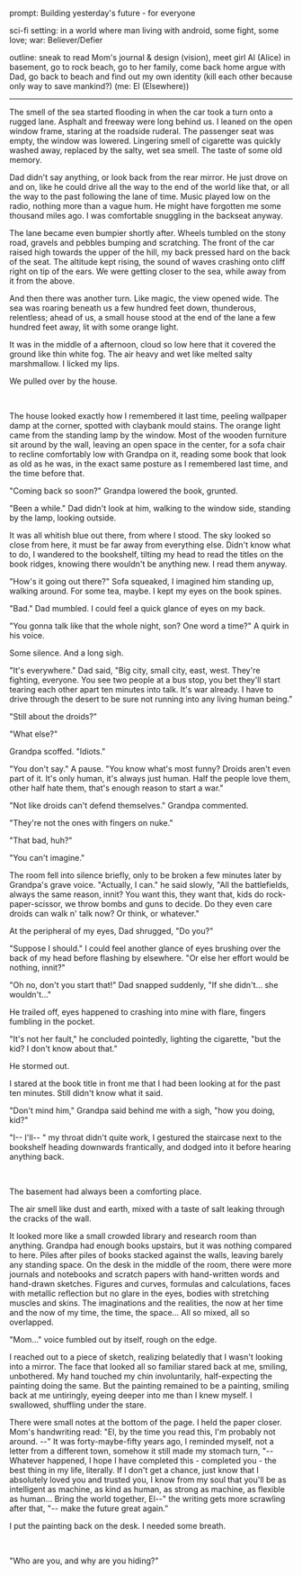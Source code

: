 prompt: Building yesterday's future - for everyone

sci-fi setting: in a world where man living with android, some fight, some love; war: Believer/Defier

outline: sneak to read Mom's journal & design (vision), meet girl Al (Alice) in basement, go to rock beach, go to her family, come back home argue with Dad, go back to beach and find out my own identity (kill each other because only way to save mankind?) (me: El (Elsewhere))

---

The smell of the sea started flooding in when the car took a turn onto a rugged lane. Asphalt and freeway were long behind us. I leaned on the open window frame, staring at the roadside ruderal. The passenger seat was empty, the window was lowered. Lingering smell of cigarette was quickly washed away, replaced by the salty, wet sea smell. The taste of some old memory.

Dad didn't say anything, or look back from the rear mirror. He just drove on and on, like he could drive all the way to the end of the world like that, or all the way to the past following the lane of time. Music played low on the radio, nothing more than a vague hum. He might have forgotten me some thousand miles ago. I was comfortable snuggling in the backseat anyway.

The lane became even bumpier shortly after. Wheels tumbled on the stony road, gravels and pebbles bumping and scratching. The front of the car raised high towards the upper of the hill, my back pressed hard on the back of the seat. The altitude kept rising, the sound of waves crashing onto cliff right on tip of the ears. We were getting closer to the sea, while away from it from the above.

And then there was another turn. Like magic, the view opened wide. The sea was roaring beneath us a few hundred feet down, thunderous, relentless; ahead of us, a small house stood at the end of the lane a few hundred feet away, lit with some orange light.

It was in the middle of a afternoon, cloud so low here that it covered the ground like thin white fog. The air heavy and wet like melted salty marshmallow. I licked my lips.

We pulled over by the house.

<br>

The house looked exactly how I remembered it last time, peeling wallpaper damp at the corner, spotted with claybank mould stains. The orange light came from the standing lamp by the window. Most of the wooden furniture sit around by the wall, leaving an open space in the center, for a sofa chair to recline comfortably low with Grandpa on it, reading some book that look as old as he was, in the exact same posture as I remembered last time, and the time before that.

"Coming back so soon?" Grandpa lowered the book, grunted.

"Been a while." Dad didn't look at him, walking to the window side, standing by the lamp, looking outside.

It was all whitish blue out there, from where I stood. The sky looked so close from here, it must be far away from everything else. Didn't know what to do, I wandered to the bookshelf, tilting my head to read the titles on the book ridges, knowing there wouldn't be anything new. I read them anyway.

"How's it going out there?" Sofa squeaked, I imagined him standing up, walking around. For some tea, maybe. I kept my eyes on the book spines.

"Bad." Dad mumbled. I could feel a quick glance of eyes on my back.

"You gonna talk like that the whole night, son? One word a time?" A quirk in his voice.

Some silence. And a long sigh.

"It's everywhere." Dad said, "Big city, small city, east, west. They're fighting, everyone. You see two people at a bus stop, you bet they'll start tearing each other apart ten minutes into talk. It's war already. I have to drive through the desert to be sure not running into any living human being."

"Still about the droids?"

"What else?"

Grandpa scoffed. "Idiots."

"You don't say." A pause. "You know what's most funny? Droids aren't even part of it. It's only human, it's always just human. Half the people love them, other half hate them, that's enough reason to start a war."

"Not like droids can't defend themselves." Grandpa commented.

"They're not the ones with fingers on nuke."

"That bad, huh?"

"You can't imagine."

The room fell into silence briefly, only to be broken a few minutes later by Grandpa's grave voice. "Actually, I can." he said slowly, "All the battlefields, always the same reason, innit? You want this, they want that, kids do rock-paper-scissor, we throw bombs and guns to decide. Do they even care droids can walk n' talk now? Or think, or whatever."

At the peripheral of my eyes, Dad shrugged, "Do you?"

"Suppose I should." I could feel another glance of eyes brushing over the back of my head before flashing by elsewhere. "Or else her effort would be nothing, innit?"

"Oh no, don't you start that!" Dad snapped suddenly, "If she didn't... she wouldn't..."

He trailed off, eyes happened to crashing into mine with flare, fingers fumbling in the pocket.

"It's not her fault," he concluded pointedly, lighting the cigarette, "but the kid? I don't know about that."

He stormed out.

I stared at the book title in front me that I had been looking at for the past ten minutes. Still didn't know what it said.

"Don't mind him," Grandpa said behind me with a sigh, "how you doing, kid?"

"I-- I'll-- " my throat didn't quite work, I gestured the staircase next to the bookshelf heading downwards frantically, and dodged into it before hearing anything back.

<br>

The basement had always been a comforting place.

The air smell like dust and earth, mixed with a taste of salt leaking through the cracks of the wall.

It looked more like a small crowded library and research room than anything. Grandpa had enough books upstairs, but it was nothing compared to here. Piles after piles of books stacked against the walls, leaving barely any standing space. On the desk in the middle of the room, there were more journals and notebooks and scratch papers with hand-written words and hand-drawn sketches. Figures and curves, formulas and calculations, faces with metallic reflection but no glare in the eyes, bodies with stretching muscles and skins. The imaginations and the realities, the now at her time and the now of my time, the time, the space... All so mixed, all so overlapped.

"Mom..." voice fumbled out by itself, rough on the edge.

I reached out to a piece of sketch, realizing belatedly that I wasn't looking into a mirror. The face that looked all so familiar stared back at me, smiling, unbothered. My hand touched my chin involuntarily, half-expecting the painting doing the same. But the painting remained to be a painting, smiling back at me untiringly, eyeing deeper into me than I knew myself. I swallowed, shuffling under the stare.

There were small notes at the bottom of the page. I held the paper closer. Mom's handwriting read: "El, by the time you read this, I'm probably not around. --" It was forty-maybe-fifty years ago, I reminded myself, not a letter from a different town, somehow it still made my stomach turn, "-- Whatever happened, I hope I have completed this - completed you - the best thing in my life, literally. If I don't get a chance, just know that I absolutely loved you and trusted you, I know from my soul that you'll be as intelligent as machine, as kind as human, as strong as machine, as flexible as human... Bring the world together, El--" the writing gets more scrawling after that, "-- make the future great again."

I put the painting back on the desk. I needed some breath.

<br>

"Who are you, and why are you hiding?"